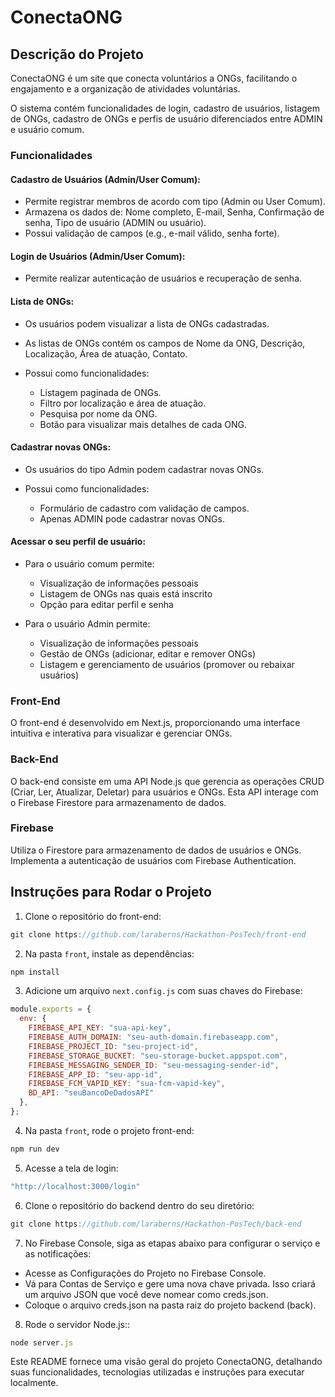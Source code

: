 # ConectaONG

## Descrição do Projeto

ConectaONG é um site que conecta voluntários a ONGs, facilitando o engajamento e a organização de atividades voluntárias. 

O sistema contém funcionalidades de login, cadastro de usuários, listagem de ONGs, cadastro de ONGs e perfis de usuário diferenciados entre ADMIN e usuário comum.

### Funcionalidades

#### **Cadastro de Usuários (Admin/User Comum):** 
- Permite registrar membros de acordo com tipo (Admin ou User Comum). 
- Armazena os dados de: Nome completo, E-mail, Senha, Confirmação de senha, Tipo de usuário (ADMIN ou usuário).
- Possui validação de campos (e.g., e-mail válido, senha forte).

#### **Login de Usuários (Admin/User Comum):** 
- Permite realizar autenticação de usuários e recuperação de senha. 
  
#### **Lista de ONGs:** 
- Os usuários podem visualizar a lista de ONGs cadastradas.
- As listas de ONGs contém os campos de Nome da ONG, Descrição, Localização, Área de atuação, Contato.

- Possui como funcionalidades: 

  - Listagem paginada de ONGs.
  - Filtro por localização e área de atuação.
  - Pesquisa por nome da ONG.
  - Botão para visualizar mais detalhes de cada ONG.

#### **Cadastrar novas ONGs:** 
- Os usuários do tipo Admin podem cadastrar novas ONGs.

- Possui como funcionalidades: 
  - Formulário de cadastro com validação de campos.
  - Apenas ADMIN pode cadastrar novas ONGs.
  
#### **Acessar o seu perfil de usuário:** 
- Para o usuário comum permite:
  - Visualização de informações pessoais
  - Listagem de ONGs nas quais está inscrito
  - Opção para editar perfil e senha

- Para o usuário Admin permite:
  - Visualização de informações pessoais
  - Gestão de ONGs (adicionar, editar e remover ONGs)
  - Listagem e gerenciamento de usuários (promover ou rebaixar usuários)

### Front-End

O front-end é desenvolvido em Next.js, proporcionando uma interface intuitiva e interativa para visualizar e gerenciar ONGs.

### Back-End

O back-end consiste em uma API Node.js que gerencia as operações CRUD (Criar, Ler, Atualizar, Deletar) para usuários e ONGs. Esta API interage com o Firebase Firestore para armazenamento de dados.

### Firebase

Utiliza o Firestore para armazenamento de dados de usuários e ONGs. Implementa a autenticação de usuários com Firebase Authentication.

## Instruções para Rodar o Projeto

1. Clone o repositório do front-end:
 ```js
git clone https://github.com/laraberns/Hackathon-PosTech/front-end
 ```
 
2. Na pasta `front`, instale as dependências:
 ```js
npm install
 ```

3. Adicione um arquivo `next.config.js` com suas chaves do Firebase:
```js
module.exports = {
  env: {
    FIREBASE_API_KEY: "sua-api-key",
    FIREBASE_AUTH_DOMAIN: "seu-auth-domain.firebaseapp.com",
    FIREBASE_PROJECT_ID: "seu-project-id",
    FIREBASE_STORAGE_BUCKET: "seu-storage-bucket.appspot.com",
    FIREBASE_MESSAGING_SENDER_ID: "seu-messaging-sender-id",
    FIREBASE_APP_ID: "seu-app-id",
    FIREBASE_FCM_VAPID_KEY: "sua-fcm-vapid-key",
    BD_API: "seuBancoDeDadosAPI"
  },
};
```

4. Na pasta `front`, rode o projeto front-end:
 ```js
npm run dev
 ```

5. Acesse a tela de login:
 ```js
"http://localhost:3000/login"
 ```

6. Clone o repositório do backend dentro do seu diretório:
 ```js
git clone https://github.com/laraberns/Hackathon-PosTech/back-end
 ```

7. No Firebase Console, siga as etapas abaixo para configurar o serviço e as notificações:
- Acesse as Configurações do Projeto no Firebase Console.
- Vá para Contas de Serviço e gere uma nova chave privada. Isso criará um arquivo JSON que você deve nomear como creds.json.
- Coloque o arquivo creds.json na pasta raiz do projeto backend (back).

8. Rode o servidor Node.js::
 ```js
node server.js
 ```
Este README fornece uma visão geral do projeto ConectaONG, detalhando suas funcionalidades, tecnologias utilizadas e instruções para executar localmente.